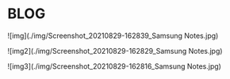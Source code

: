 # BLOG



![img](./img/Screenshot_20210829-162839_Samsung Notes.jpg)

![img2](./img/Screenshot_20210829-162829_Samsung Notes.jpg)

![img3](./img/Screenshot_20210829-162816_Samsung Notes.jpg)